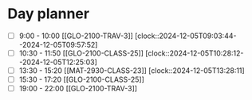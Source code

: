 # Day planner

- [ ] 9:00 - 10:00 [[GLO-2100-TRAV-3]]
      [clock::2024-12-05T09:03:44--2024-12-05T09:57:52]
- [ ] 10:30 - 11:50 [[GLO-2100-CLASS-25]]
      [clock::2024-12-05T10:28:12--2024-12-05T12:25:03]
- [ ] 13:30 - 15:20 [[MAT-2930-CLASS-23]]
      [clock::2024-12-05T13:28:11]
- [ ] 15:30 - 17:20 [[GLO-2100-CLASS-25]]
- [ ] 19:00 - 22:00 [[GLO-2100-TRAV-3]]

